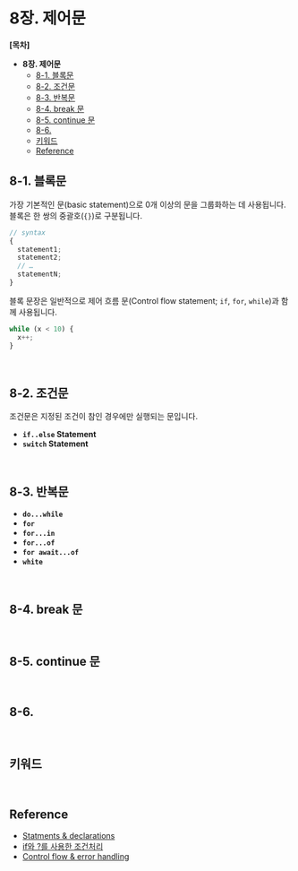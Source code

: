 # 8장. 제어문

**[목차]**
- **8장. 제어문**
  - [8-1. 블록문](#8-1-블록문)
  - [8-2. 조건문](#8-2-조건문)
  - [8-3. 반복문](#8-3-반복문)
  - [8-4. break 문](#8-4-break-문)
  - [8-5. continue 문](#8-5-continue-문)
  - [8-6.](#8-6)
  - [키워드](#키워드)
  - [Reference](#reference)

## 8-1. 블록문
가장 기본적인 문(basic statement)으로 0개 이상의 문을 그룹화하는 데 사용됩니다. 블록은 한 쌍의 중괄호(`{}`)로 구분됩니다.
```jsx
// syntax
{
  statement1;
  statement2;
  // …
  statementN;
}
```
블록 문장은 일반적으로 제어 흐름 문(Control flow statement; `if`, `for`, `while`)과 함께 사용됩니다.
```jsx
while (x < 10) {
  x++;
}
```

<br>

## 8-2. 조건문
조건문은 지정된 조건이 참인 경우에만 실행되는 문입니다.

- **`if..else` Statement**
- **`switch` Statement**

<br>

## 8-3. 반복문

- **`do...while`**
- **`for`**
- **`for...in`**
- **`for...of`**
- **`for await...of`**
- **`white`**

<br>

## 8-4. break 문

<br>

## 8-5. continue 문

<br>

## 8-6.

<br>


## 키워드

<br>

## Reference
- [Statments & declarations](https://developer.mozilla.org/en-US/docs/Web/JavaScript/Reference/Statements)
- [if와 ?를 사용한 조건처리](https://ko.javascript.info/ifelse)
- [Control flow & error handling](https://developer.mozilla.org/en-US/docs/Web/JavaScript/Guide/Control_flow_and_error_handling)